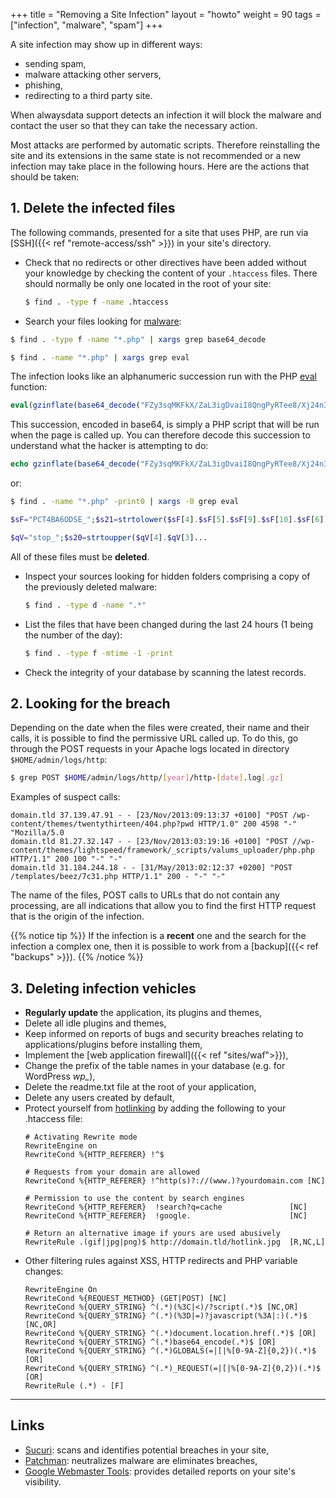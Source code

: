 +++
title = "Removing a Site Infection"
layout = "howto"
weight = 90
tags = ["infection", "malware", "spam"]
+++

A site infection may show up in different ways:

- sending spam,
- malware attacking other servers,
- phishing,
- redirecting to a third party site.

When alwaysdata support detects an infection it will block the malware and contact the user so that they can take the necessary action.

Most attacks are performed by automatic scripts. Therefore reinstalling the site and its extensions in the same state is not recommended or a new infection may take place in the following hours. Here are the actions that should be taken:

## 1. Delete the infected files

The following commands, presented for a site that uses PHP, are run via [SSH]({{< ref "remote-access/ssh" >}}) in your site's directory.

-   Check that no redirects or other directives have been added without your knowledge by checking the content of your `.htaccess` files. There should normally be only one located in the root of your site:
    ```sh
    $ find . -type f -name .htaccess
    ```

-   Search your files looking for [malware](https://en.wikipedia.org/wiki/Malware):
  ```sh
  $ find . -type f -name "*.php" | xargs grep base64_decode
  ```
  ```sh
  $ find . -name "*.php" | xargs grep eval
  ```

The infection looks like an alphanumeric succession run with the PHP
[eval](https://www.php.net/manual/en/function.eval.php) function:

```php
eval(gzinflate(base64_decode("FZy3sqMKFkX/ZaL3igDvaiI8QngPyRTee8/Xj24n3UFfCcE5e6+li1ScSf9P9TZj2Sd78U+abAWB/S8vsikv/vmPGL9ie7zfvQtBPE2Nzt4HaPd3Q0M1RB6eMYgHwFxCOF+T7/ppow3C7Tl5m9bcQWIs4uYlcw4Envy7f1QeBO4UpzkUACLAO8UvWkhraTtMMWF5rcCGA10u37A0klvx9GzqtUvc2arSuDhOsuvsRdbfTEW1C2IEAhBYr5uEHE/e4voIvKAhvBQJVQg0FD6i6KITcQ97cKjF7dSikH5jVZkgtqk/WoMZgF7NJmjon4izeYBw1d9Ll3Avr5O3g3LzoM192DV8f0tn/FJGIyGRo92...")));
```

This succession, encoded in base64, is simply a PHP script that will be
run when the page is called up. You can therefore decode this succession
to understand what the hacker is attempting to do:

```php
echo gzinflate(base64_decode("FZy3sqMKFkX/ZaL3igDvaiI8QngPyRTee8/Xj24n3UFfCcE5e6..."));
```

or:

```sh
$ find . -name "*.php" -print0 | xargs -0 grep eval
```

```php
$sF="PCT4BA6ODSE_";$s21=strtolower($sF[4].$sF[5].$sF[9].$sF[10].$sF[6]...
```
    
```php
$qV="stop_";$s20=strtoupper($qV[4].$qV[3]...
```

All of these files must be **deleted**.

-   Inspect your sources looking for hidden folders comprising a copy of the previously deleted malware:
    
    ```sh
    $ find . -type d -name ".*"
    ```

-   List the files that have been changed during the last 24 hours (1 being the number of the day):

    ```sh
    $ find . -type f -mtime -1 -print
    ```

-   Check the integrity of your database by scanning the latest records.

## 2. Looking for the breach

Depending on the date when the files were created, their name and their calls, it is possible to find the permissive URL called up. To do this, go through the POST requests in your Apache logs located in directory `$HOME/admin/logs/http`:

```sh
$ grep POST $HOME/admin/logs/http/[year]/http-[date].log[.gz]
```

Examples of suspect calls:

```
domain.tld 37.139.47.91 - - [23/Nov/2013:09:13:37 +0100] "POST /wp-content/themes/twentythirteen/404.php?pwd HTTP/1.0" 200 4598 "-" "Mozilla/5.0 
domain.tld 81.27.32.147 - - [23/Nov/2013:03:19:16 +0100] "POST //wp-content/themes/lightspeed/framework/_scripts/valums_uploader/php.php HTTP/1.1" 200 100 "-" "-"
domain.tld 31.184.244.18 - - [31/May/2013:02:12:37 +0200] "POST /templates/beez/7c31.php HTTP/1.1" 200 - "-" "-"
```

The name of the files, POST calls to URLs that do not contain any processing, are all indications that allow you to find the first HTTP request that is the origin of the infection.

{{% notice tip %}}
If the infection is a **recent** one and the search for the infection a complex one, then it is possible to work from a [backup]({{< ref "backups" >}}).
{{% /notice %}}

## 3. Deleting infection vehicles

- **Regularly update** the application, its plugins and themes,
- Delete all idle plugins and themes,
- Keep informed on reports of bugs and security breaches relating to applications/plugins before installing them,
- Implement the [web application firewall]({{< ref "sites/waf">}}),
- Change the prefix of the table names in your database (e.g. for WordPress *wp_*),
- Delete the readme.txt file at the root of your application,
- Delete any users created by default,
- Protect yourself from [hotlinking](https://en.wikipedia.org/wiki/Inline_linking) by adding the following to your .htaccess file:
    ```
    # Activating Rewrite mode
    RewriteEngine on
    RewriteCond %{HTTP_REFERER} !^$
    
    # Requests from your domain are allowed
    RewriteCond %{HTTP_REFERER} !^http(s)?://(www.)?yourdomain.com [NC]
    
    # Permission to use the content by search engines
    RewriteCond %{HTTP_REFERER}  !search?q=cache               [NC]
    RewriteCond %{HTTP_REFERER}  !google.                      [NC]
    
    # Return an alternative image if yours are used abusively
    RewriteRule .(gif|jpg|png)$ http://domain.tld/hotlink.jpg  [R,NC,L]
    ```
- Other filtering rules against XSS, HTTP redirects and PHP variable
    changes:
    ```
    RewriteEngine On
    RewriteCond %{REQUEST_METHOD} (GET|POST) [NC]
    RewriteCond %{QUERY_STRING} ^(.*)(%3C|<)/?script(.*)$ [NC,OR]
    RewriteCond %{QUERY_STRING} ^(.*)(%3D|=)?javascript(%3A|:)(.*)$ [NC,OR]
    RewriteCond %{QUERY_STRING} ^(.*)document.location.href(.*)$ [OR]
    RewriteCond %{QUERY_STRING} ^(.*)base64_encode(.*)$ [OR]
    RewriteCond %{QUERY_STRING} ^(.*)GLOBALS(=|[|%[0-9A-Z]{0,2})(.*)$ [OR]
    RewriteCond %{QUERY_STRING} ^(.*)_REQUEST(=|[|%[0-9A-Z]{0,2})(.*)$ [OR]
    RewriteRule (.*) - [F]
    ```

---
## Links

  - [Sucuri](http://sucuri.net/): scans and identifies potential breaches in your site,
  - [Patchman](https://www.patchman.co/): neutralizes malware are eliminates breaches,
  - [Google Webmaster Tools](https://www.google.com/webmasters/tools/home): provides detailed reports on your site's visibility.

